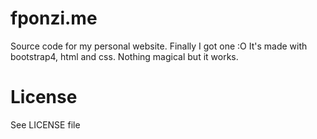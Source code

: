 # fponzi.me
Source code for my personal website. Finally I got one :O
It's made with bootstrap4, html and css. Nothing magical but it works.

# License
See LICENSE file

